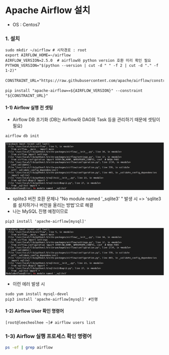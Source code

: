 # Apache Airflow 설치

- OS : Centos7

### 1. 설치

```shell
sudo mkdir ~/airflow # 시작경로 : root
export AIRFLOW_HOME=~/airflow
AIRFLOW_VERSION=2.5.0  # airflow와 python version 호환 미리 확인 필요
PYTHON_VERSION="$(python --version | cut -d " " -f 2 | cut -d "." -f 1-2)"

CONSTRAINT_URL="https://raw.githubusercontent.com/apache/airflow/constraints-${AIRFLOW_VERSION}/constraints-${PYTHON_VERSION}.txt"

pip install "apache-airflow==${AIRFLOW_VERSION}" --constraint "${CONSTRAINT_URL}"
```

#### 1-1) Airflow 실행 전 셋팅

- Airflow DB 초기화  (DB는 Airflow와 DAG와 Task 등을 관리하기 때문에 셋팅이 필요)

```shell
airflow db init 
```

![error_0](.\image\error_0.png)

- splite3 버전 호환 문제나 "No module named '_sqlite3' " 발생 시 => 'sqlite3 를 설치하거나 버전을 올리는 방법'으로 해결 
- 나는 MySQL 진행 예정이므로 

```shell
pip3 install 'apache-airflow[mysql]' 
```

![error_1](.\image\error_1.PNG)

- 이런 에러 발생 시

```shell
sudo yum install mysql-devel
pip3 install 'apache-airflow[mysql]' #진행
```

#### 1-2) Airflow User 확인 명령어

```shell
[root@leecheolhee ~]# airflow users list
```



### 1-3) Airflow 실행 프로세스 확인 명령어

```sh
ps -ef | grep airflow
